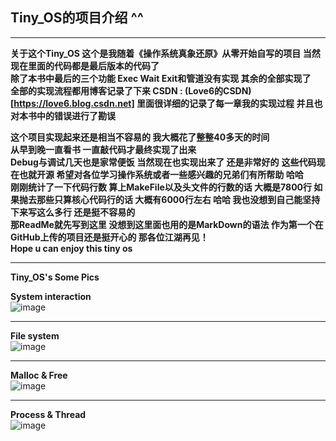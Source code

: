 ## Tiny_OS的项目介绍 ^^

-------
**关于这个Tiny_OS 这个是我随着《操作系统真象还原》从零开始自写的项目 当然现在里面的代码都是最后版本的代码了
\
除了本书中最后的三个功能 Exec Wait Exit和管道没有实现 其余的全部实现了
\
全部的实现流程都用博客记录了下来 CSDN : (Love6的CSDN)[https://love6.blog.csdn.net] 里面很详细的记录了每一章我的实现过程 并且也对本书中的错误进行了勘误**

**这个项目实现起来还是相当不容易的 我大概花了整整40多天的时间
\
从早到晚一直看书 一直敲代码才最终实现了出来
\
Debug与调试几天也是家常便饭 当然现在也实现出来了 还是非常好的**
**这些代码现在也就开源 希望对各位学习操作系统或者一些感兴趣的兄弟们有所帮助 哈哈**
\
**刚刚统计了一下代码行数 算上MakeFile以及头文件的行数的话 大概是7800行 如果抛去那些只算核心代码行的话 大概有6000行左右 哈哈 我也没想到自己能坚持下来写这么多行 还是挺不容易的**
\
**那ReadMe就先写到这里 没想到这里面也用的是MarkDown的语法 作为第一个在GitHub上传的项目还是挺开心的 那各位江湖再见！**
\
**Hope u can enjoy this tiny os**

---
**Tiny_OS's Some Pics**

**System interaction**
\
![image](https://user-images.githubusercontent.com/72536813/142834442-5b10816d-4d07-4133-a477-40f2f3663a2a.png)

----
**File system**
\
![image](https://user-images.githubusercontent.com/72536813/142834799-2a04ab0e-a913-4f86-897b-baceb28d8ffd.png)

----
**Malloc & Free**
\
![image](https://user-images.githubusercontent.com/72536813/142834974-eebdb794-5375-480f-90b5-20983a1cf86b.png)

----
**Process & Thread**
\
![image](https://user-images.githubusercontent.com/72536813/142835202-425d822c-1a54-45c3-8240-a84a30619d2b.png)







